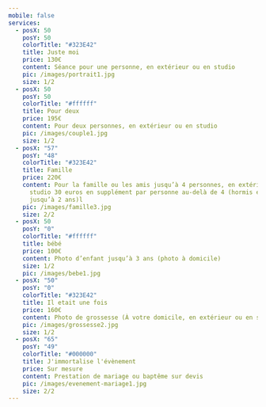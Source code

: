```yaml
---
mobile: false
services:
  - posX: 50
    posY: 50
    colorTitle: "#323E42"
    title: Juste moi
    price: 130€
    content: Séance pour une personne, en extérieur ou en studio
    pic: /images/portrait1.jpg
    size: 1/2
  - posX: 50
    posY: 50
    colorTitle: "#ffffff"
    title: Pour deux
    price: 195€
    content: Pour deux personnes, en extérieur ou en studio
    pic: /images/couple1.jpg
    size: 1/2
  - posX: "57"
    posY: "48"
    colorTitle: "#323E42"
    title: Famille
    price: 220€
    content: Pour la famille ou les amis jusqu’à 4 personnes, en extérieur ou en
      studio 30 euros en supplément par personne au-delà de 4 (hormis enfant
      jusqu’à 2 ans)l
    pic: /images/famille3.jpg
    size: 2/2
  - posX: 50
    posY: "0"
    colorTitle: "#ffffff"
    title: bébé
    price: 100€
    content: Photo d’enfant jusqu’à 3 ans (photo à domicile)
    size: 1/2
    pic: /images/bebe1.jpg
  - posX: "50"
    posY: "0"
    colorTitle: "#323E42"
    title: Il etait une fois
    price: 160€
    content: Photo de grossesse (À votre domicile, en extérieur ou en studio)
    pic: /images/grossesse2.jpg
    size: 1/2
  - posX: "65"
    posY: "49"
    colorTitle: "#000000"
    title: J'immortalise l'évènement
    price: Sur mesure
    content: Prestation de mariage ou baptême sur devis
    pic: /images/evenement-mariage1.jpg
    size: 2/2
---
```

